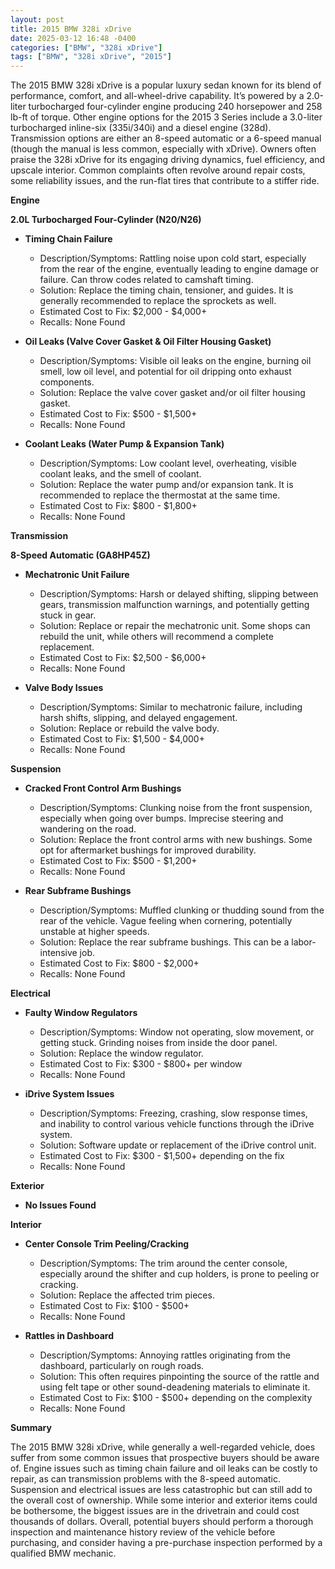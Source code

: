 ```yaml
---
layout: post
title: 2015 BMW 328i xDrive
date: 2025-03-12 16:48 -0400
categories: ["BMW", "328i xDrive"]
tags: ["BMW", "328i xDrive", "2015"]
---
```

The 2015 BMW 328i xDrive is a popular luxury sedan known for its blend of performance, comfort, and all-wheel-drive capability. It’s powered by a 2.0-liter turbocharged four-cylinder engine producing 240 horsepower and 258 lb-ft of torque. Other engine options for the 2015 3 Series include a 3.0-liter turbocharged inline-six (335i/340i) and a diesel engine (328d). Transmission options are either an 8-speed automatic or a 6-speed manual (though the manual is less common, especially with xDrive). Owners often praise the 328i xDrive for its engaging driving dynamics, fuel efficiency, and upscale interior. Common complaints often revolve around repair costs, some reliability issues, and the run-flat tires that contribute to a stiffer ride.

**Engine**

**2.0L Turbocharged Four-Cylinder (N20/N26)**

*   **Timing Chain Failure**
    *   Description/Symptoms: Rattling noise upon cold start, especially from the rear of the engine, eventually leading to engine damage or failure. Can throw codes related to camshaft timing.
    *   Solution: Replace the timing chain, tensioner, and guides. It is generally recommended to replace the sprockets as well.
    *   Estimated Cost to Fix: $2,000 - $4,000+
    *   Recalls: None Found

*   **Oil Leaks (Valve Cover Gasket & Oil Filter Housing Gasket)**
    *   Description/Symptoms: Visible oil leaks on the engine, burning oil smell, low oil level, and potential for oil dripping onto exhaust components.
    *   Solution: Replace the valve cover gasket and/or oil filter housing gasket.
    *   Estimated Cost to Fix: $500 - $1,500+
    *   Recalls: None Found

*   **Coolant Leaks (Water Pump & Expansion Tank)**
    *   Description/Symptoms: Low coolant level, overheating, visible coolant leaks, and the smell of coolant.
    *   Solution: Replace the water pump and/or expansion tank. It is recommended to replace the thermostat at the same time.
    *   Estimated Cost to Fix: $800 - $1,800+
    *   Recalls: None Found

**Transmission**

**8-Speed Automatic (GA8HP45Z)**

*   **Mechatronic Unit Failure**
    *   Description/Symptoms: Harsh or delayed shifting, slipping between gears, transmission malfunction warnings, and potentially getting stuck in gear.
    *   Solution: Replace or repair the mechatronic unit. Some shops can rebuild the unit, while others will recommend a complete replacement.
    *   Estimated Cost to Fix: $2,500 - $6,000+
    *   Recalls: None Found

*   **Valve Body Issues**
    *   Description/Symptoms: Similar to mechatronic failure, including harsh shifts, slipping, and delayed engagement.
    *   Solution: Replace or rebuild the valve body.
    *   Estimated Cost to Fix: $1,500 - $4,000+
    *   Recalls: None Found

**Suspension**

*   **Cracked Front Control Arm Bushings**
    *   Description/Symptoms: Clunking noise from the front suspension, especially when going over bumps. Imprecise steering and wandering on the road.
    *   Solution: Replace the front control arms with new bushings. Some opt for aftermarket bushings for improved durability.
    *   Estimated Cost to Fix: $500 - $1,200+
    *   Recalls: None Found

*   **Rear Subframe Bushings**
    *   Description/Symptoms: Muffled clunking or thudding sound from the rear of the vehicle. Vague feeling when cornering, potentially unstable at higher speeds.
    *   Solution: Replace the rear subframe bushings. This can be a labor-intensive job.
    *   Estimated Cost to Fix: $800 - $2,000+
    *   Recalls: None Found

**Electrical**

*   **Faulty Window Regulators**
    *   Description/Symptoms: Window not operating, slow movement, or getting stuck. Grinding noises from inside the door panel.
    *   Solution: Replace the window regulator.
    *   Estimated Cost to Fix: $300 - $800+ per window
    *   Recalls: None Found

*   **iDrive System Issues**
    *   Description/Symptoms: Freezing, crashing, slow response times, and inability to control various vehicle functions through the iDrive system.
    *   Solution: Software update or replacement of the iDrive control unit.
    *   Estimated Cost to Fix: $300 - $1,500+ depending on the fix
    *   Recalls: None Found

**Exterior**

*   **No Issues Found**

**Interior**

*   **Center Console Trim Peeling/Cracking**
    *   Description/Symptoms: The trim around the center console, especially around the shifter and cup holders, is prone to peeling or cracking.
    *   Solution: Replace the affected trim pieces.
    *   Estimated Cost to Fix: $100 - $500+
    *   Recalls: None Found

*   **Rattles in Dashboard**
    *   Description/Symptoms: Annoying rattles originating from the dashboard, particularly on rough roads.
    *   Solution: This often requires pinpointing the source of the rattle and using felt tape or other sound-deadening materials to eliminate it.
    *   Estimated Cost to Fix: $100 - $500+ depending on the complexity
    *   Recalls: None Found

**Summary**

The 2015 BMW 328i xDrive, while generally a well-regarded vehicle, does suffer from some common issues that prospective buyers should be aware of. Engine issues such as timing chain failure and oil leaks can be costly to repair, as can transmission problems with the 8-speed automatic. Suspension and electrical issues are less catastrophic but can still add to the overall cost of ownership. While some interior and exterior items could be bothersome, the biggest issues are in the drivetrain and could cost thousands of dollars. Overall, potential buyers should perform a thorough inspection and maintenance history review of the vehicle before purchasing, and consider having a pre-purchase inspection performed by a qualified BMW mechanic.

